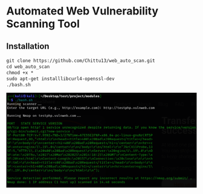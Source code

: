 # Automated Web Vulnerability Scanning Tool

## Installation
```
git clone https://github.com/Chittu13/web_auto_scan.git
cd web_auto_scan
chmod +x *
sudo apt-get installlibcurl4-openssl-dev
./bash.sh
```
![img1](/img/img1.png)
